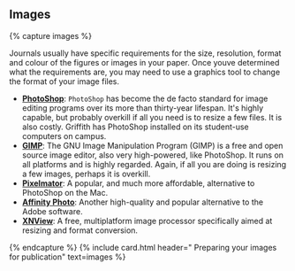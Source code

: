 ## Images

{% capture images %}

Journals usually have specific requirements for the size, resolution, format and colour of the figures or images in your paper. Once youve determined what the requirements are, you may need to use a graphics tool to change the format of your image files.

- **[PhotoShop](https://www.adobe.com)**: `PhotoShop` has become the de facto standard for image editing programs over its more than thirty-year lifespan. It's highly capable, but probably overkill if all you need is to resize a few files. It is also costly. Griffith has PhotoShop installed on its student-use computers on campus. 
- **[GIMP](https://www.gimp.org)**: The GNU Image Manipulation Program (GIMP) is a free and open source image editor, also very high-powered, like PhotoShop. It runs on all platforms and is highly regarded. Again, if all you are doing is resizing a few images, perhaps it is overkill. 
- **[Pixelmator](http://www.pixelmator.com)**: A popular, and much more affordable, alternative to PhotoShop on the Mac.
- **[Affinity Photo](https://affinity.serif.com/en-gb/photo/)**: Another high-quality and popular alternative to the Adobe software.
- **[XNView](https://www.xnview.com/en/)**: A free, multiplatform image processor specifically aimed at resizing and format conversion. 

{% endcapture %}
{% include card.html header="<i class='fas fa-image'></i> Preparing your images for publication" text=images %}


